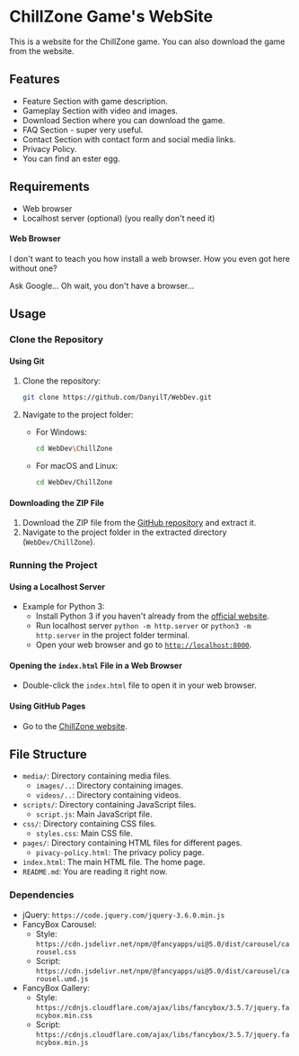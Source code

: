 # ChillZone Game's WebSite

This is a website for the ChillZone game. You can also download the game from the website.

## Features

- Feature Section with game description.
- Gameplay Section with video and images.
- Download Section where you can download the game.
- FAQ Section - super very useful.
- Contact Section with contact form and social media links.
- Privacy Policy.
- You can find an ester egg.

## Requirements

- Web browser
- Localhost server (optional) (you really don't need it)

#### Web Browser

I don't want to teach you how install a web browser. How you even got here without one?

Ask Google... Oh wait, you don't have a browser...

## Usage

### Clone the Repository

#### Using Git

1. Clone the repository:
    ```sh
    git clone https://github.com/DanyilT/WebDev.git
    ```

2. Navigate to the project folder:
    - For Windows:
         ```sh
         cd WebDev\ChillZone
         ```
    - For macOS and Linux:
         ```sh
         cd WebDev/ChillZone
         ```

#### Downloading the ZIP File

1. Download the ZIP file from the [GitHub repository](https://github.com/DanyilT/WebDev.git) and extract it.
2. Navigate to the project folder in the extracted directory (`WebDev/ChillZone`).

### Running the Project

#### Using a Localhost Server

- Example for Python 3:
    - Install Python 3 if you haven't already from the [official website](https://www.python.org/).
    - Run localhost server `python -m http.server` or `python3 -m http.server` in the project folder terminal.
    - Open your web browser and go to [`http://localhost:8000`](http://localhost:8000).

#### Opening the `index.html` File in a Web Browser

- Double-click the `index.html` file to open it in your web browser.

#### Using GitHub Pages

- Go to the [ChillZone website](https://danyilt.github.io/WebDev/ChillZone/).

## File Structure
- `media/`: Directory containing media files.
    - `images/..`: Directory containing images.
    - `videos/..`: Directory containing videos.
- `scripts/`: Directory containing JavaScript files.
    - `script.js`: Main JavaScript file.
- `css/`: Directory containing CSS files.
    - `styles.css`: Main CSS file.
- `pages/`: Directory containing HTML files for different pages.
    - `pivacy-policy.html`: The privacy policy page.
- `index.html`: The main HTML file. The home page.
- `README.md`: You are reading it right now.

### Dependencies

- jQuery: `https://code.jquery.com/jquery-3.6.0.min.js`
- FancyBox Carousel:
    - Style: `https://cdn.jsdelivr.net/npm/@fancyapps/ui@5.0/dist/carousel/carousel.css`
    - Script: `https://cdn.jsdelivr.net/npm/@fancyapps/ui@5.0/dist/carousel/carousel.umd.js`
- FancyBox Gallery:
    - Style: `https://cdnjs.cloudflare.com/ajax/libs/fancybox/3.5.7/jquery.fancybox.min.css`
    - Script: `https://cdnjs.cloudflare.com/ajax/libs/fancybox/3.5.7/jquery.fancybox.min.js`
